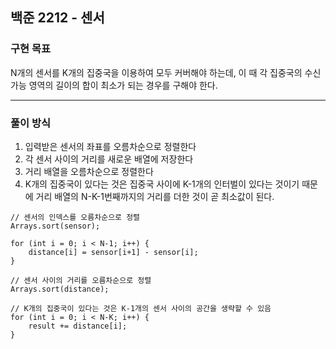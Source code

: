## 백준 2212 - 센서

### 구현 목표
N개의 센서를 K개의 집중국을 이용하여 모두 커버해야 하는데, 이 때 각 집중국의 수신 가능 영역의 길이의 합이 최소가 되는 경우를 구해야 한다. 

***

### 풀이 방식
1. 입력받은 센서의 좌표를 오름차순으로 정렬한다
2. 각 센서 사이의 거리를 새로운 배열에 저장한다
3. 거리 배열을 오름차순으로 정렬한다
4. K개의 집중국이 있다는 것은 집중국 사이에 K-1개의 인터벌이 있다는 것이기 때문에 거리 배열의 N-K-1번째까지의 거리를 더한 것이 곧 최소값이 된다.

```
// 센서의 인덱스를 오름차순으로 정렬
Arrays.sort(sensor);

for (int i = 0; i < N-1; i++) {
    distance[i] = sensor[i+1] - sensor[i];
}

// 센서 사이의 거리를 오름차순으로 정렬
Arrays.sort(distance);

// K개의 집중국이 있다는 것은 K-1개의 센서 사이의 공간을 생략할 수 있음
for (int i = 0; i < N-K; i++) {
    result += distance[i];
}
```

